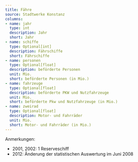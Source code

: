 ```yaml
---
title: Fähre
source: Stadtwerke Konstanz
columns:
- name: jahr
  type: int
  description: Jahr 
  short: Jahr
- name: schiffe
  type: Optional[int]
  description: Fährschiffe
  short: Fährschiffe
- name: personen
  type: Optional[float]
  description: beförderte Personen
  unit: Mio.
  short: beförderte Personen (in Mio.)
- name: fahrzeuge
  type: Optional[float]
  description: beförderte PKW und Nutzfahrzeuge
  unit: Mio.
  short: beförderte Pkw und Nutzfahrzeuge (in Mio.)
- name: zweirad
  type: Optional[float]
  description: Motor- und Fahrräder
  unit: Mio.
  short: Motor- und Fahrräder (in Mio.)
---
```

Anmerkungen:

- 2001, 2002: 1 Reserveschiff
- 2012: Änderung der statistischen Auswertung im Juni 2008
